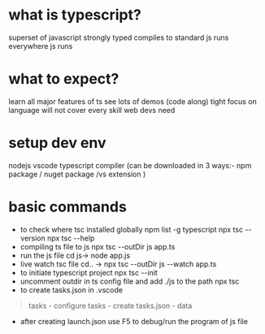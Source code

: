 # what is typescript?
superset of javascript
strongly typed
compiles to standard js
runs everywhere js runs

# what to expect?
learn all major features of ts
see lots of demos (code along)
tight focus on language
will not cover every skill web devs need

# setup dev env
nodejs
vscode
typescript compiler
(can be downloaded in 3 ways:- npm package / nuget package /vs extension )

# basic commands
- to check where tsc installed globally 
npm list -g typescript
npx tsc --version
npx tsc --help
- compiling ts file to js
npx tsc --outDir js app.ts
- run the js file 
cd js-> node app.js
- live watch tsc file
cd.. -> npx tsc --outDir js --watch app.ts
- to initiate typescript project
npx tsc --init
- uncomment outdir in ts config file and add ./js to the path
npx tsc 
- to create tasks.json in .vscode
>tasks - configure tasks - create tasks.json - data
- after creating launch.json 
use F5 to debug/run the program of js file

